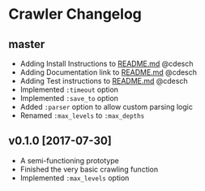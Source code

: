# Crawler Changelog

## master

- Adding Install Instructions to [README.md](README.md) @cdesch
- Adding Documentation link to [README.md](README.md) @cdesch
- Adding Test instructions to [README.md](README.md) @cdesch
- Implemented `:timeout` option
- Implemented `:save_to` option
- Added `:parser` option to allow custom parsing logic
- Renamed `:max_levels` to `:max_depths`

## v0.1.0 [2017-07-30]

- A semi-functioning prototype
- Finished the very basic crawling function
- Implemented `:max_levels` option
